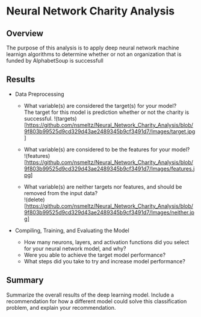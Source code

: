 # Neural Network Charity Analysis

## **Overview** 
The purpose of this analysis is to apply deep neural network machine learnign algorithms to determine whether or not an organization that is funded by AlphabetSoup is successfull 

## **Results**
  - Data Preprocessing
    - What variable(s) are considered the target(s) for your model?                         
      The target for this model is prediction whether or not the charity is successful.
      !(targets)[https://github.com/nsmeltz/Neural_Network_Charity_Analysis/blob/9f803b99525d9cd329d43ae2489345b9cf3491d7/Images/target.jpg]
      
    - What variable(s) are considered to be the features for your model?                                     
    !(features)[https://github.com/nsmeltz/Neural_Network_Charity_Analysis/blob/9f803b99525d9cd329d43ae2489345b9cf3491d7/Images/features.jpg]
   
    - What variable(s) are neither targets nor features, and should be removed from the input data?                           
    !(delete)[https://github.com/nsmeltz/Neural_Network_Charity_Analysis/blob/9f803b99525d9cd329d43ae2489345b9cf3491d7/Images/neither.jpg]
    
  - Compiling, Training, and Evaluating the Model
    - How many neurons, layers, and activation functions did you select for your neural network model, and why?
    - Were you able to achieve the target model performance?
    - What steps did you take to try and increase model performance?
    
## **Summary**
Summarize the overall results of the deep learning model. Include a recommendation for how a different model could solve this classification problem, and explain your recommendation.
